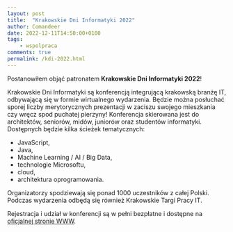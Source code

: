 ```yaml
---
layout: post
title:  "Krakowskie Dni Informatyki 2022"
author: Comandeer
date: 2022-12-11T14:50:00+0100
tags: 
    - wspolpraca
comments: true
permalink: /kdi-2022.html
---
```


Postanowiłem objąć patronatem <b>Krakowskie Dni Informatyki 2022</b>!

Krakowskie Dni Informatyki są konferencją integrującą krakowską branżę IT, odbywającą się w formie wirtualnego wydarzenia. Będzie można posłuchać sporej liczby merytorycznych prezentacji w zaciszu swojego mieszkania czy wręcz spod puchatej pierzyny! Konferencja skierowana jest do architektów, seniorów, midów, juniorów oraz studentów informatyki. Dostępnych będzie kilka ścieżek tematycznych:

* JavaScript,
* Java,
* Machine Learning / AI / Big Data,
* technologie Microsoftu,
* cloud,
* architektura oprogramowania.

Organizatorzy spodziewają się ponad 1000 uczestników z całej Polski. Podczas wydarzenia odbędą się również Krakowskie Targi Pracy IT.

Rejestracja i udział w konferencji są w pełni bezpłatne i dostępne na [oficjalnej stronie WWW](https://kdi.org.pl/).

